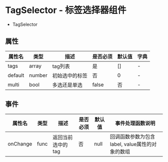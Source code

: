 # TagSelector - 标签选择器组件


* TagSelector

## 属性

属性名 | 类型 | 描述 | 是否必须 | 默认值 | 字典 |
------- | ------- | ------- | ------- | ------- | ------- |
tags | array | tag列表 | 是 | [] | - |
default | number | 初始选中的标签 | 否 | 0 | - |
multi | bool | 多选还是单选 | false | 否 | - |

## 事件
属性名 | 类型 | 描述 | 是否必须 | 默认值 | 事件处理函数说明 |
------- | ------- | ------- | ------- | ------- | ------- |
onChange | func | 返回当前选中的tag | 否 | null | 回调函数参数为包含label, value属性的对象的数组 |